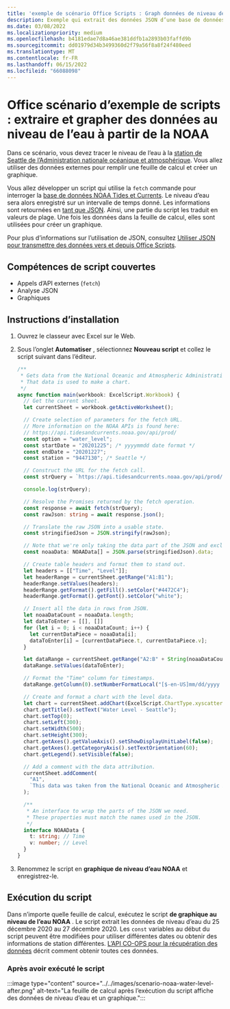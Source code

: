```yaml
---
title: 'exemple de scénario Office Scripts : Graph données de niveau de l’eau à partir de la NOAA'
description: Exemple qui extrait des données JSON d’une base de données NOAA et les utilise pour créer un graphique.
ms.date: 03/08/2022
ms.localizationpriority: medium
ms.openlocfilehash: b4181edae7d8a46ae381ddfb1a2893b03faffd9b
ms.sourcegitcommit: dd01979d34b3499360d2f79a56f8a8f24f480eed
ms.translationtype: MT
ms.contentlocale: fr-FR
ms.lasthandoff: 06/15/2022
ms.locfileid: "66088098"
---
```

# <a name="office-scripts-sample-scenario-fetch-and-graph-water-level-data-from-noaa"></a>Office scénario d’exemple de scripts : extraire et grapher des données au niveau de l’eau à partir de la NOAA

Dans ce scénario, vous devez tracer le niveau de l’eau à la [station de Seattle de l’Administration nationale océanique et atmosphérique](https://tidesandcurrents.noaa.gov/stationhome.html?id=9447130). Vous allez utiliser des données externes pour remplir une feuille de calcul et créer un graphique.

Vous allez développer un script qui utilise la `fetch` commande pour interroger la [base de données NOAA Tides et Currents](https://tidesandcurrents.noaa.gov/). Le niveau d’eau sera alors enregistré sur un intervalle de temps donné. Les informations sont retournées en [tant que JSON](https://www.w3schools.com/whatis/whatis_json.asp). Ainsi, une partie du script les traduit en valeurs de plage. Une fois les données dans la feuille de calcul, elles sont utilisées pour créer un graphique.

Pour plus d’informations sur l’utilisation de JSON, consultez [Utiliser JSON pour transmettre des données vers et depuis Office Scripts](../../develop/use-json.md).

## <a name="scripting-skills-covered"></a>Compétences de script couvertes

- Appels d’API externes (`fetch`)
- Analyse JSON
- Graphiques

## <a name="setup-instructions"></a>Instructions d’installation

1. Ouvrez le classeur avec Excel sur le Web.

1. Sous l’onglet **Automatiser** , sélectionnez **Nouveau script** et collez le script suivant dans l’éditeur.

    ```TypeScript
    /**
     * Gets data from the National Oceanic and Atmospheric Administration's Tides and Currents database. 
     * That data is used to make a chart.
     */
    async function main(workbook: ExcelScript.Workbook) {
      // Get the current sheet.
      let currentSheet = workbook.getActiveWorksheet();
    
      // Create selection of parameters for the fetch URL.
      // More information on the NOAA APIs is found here: 
      // https://api.tidesandcurrents.noaa.gov/api/prod/
      const option = "water_level";
      const startDate = "20201225"; /* yyyymmdd date format */
      const endDate = "20201227";
      const station = "9447130"; /* Seattle */
    
      // Construct the URL for the fetch call.
      const strQuery = `https://api.tidesandcurrents.noaa.gov/api/prod/datagetter?product=${option}&begin_date=${startDate}&end_date=${endDate}&datum=MLLW&station=${station}&units=english&time_zone=gmt&application=NOS.COOPS.TAC.WL&format=json`;
    
      console.log(strQuery);
    
      // Resolve the Promises returned by the fetch operation.
      const response = await fetch(strQuery);
      const rawJson: string = await response.json();
    
      // Translate the raw JSON into a usable state.
      const stringifiedJson = JSON.stringify(rawJson);
    
      // Note that we're only taking the data part of the JSON and excluding the metadata.
      const noaaData: NOAAData[] = JSON.parse(stringifiedJson).data;
    
      // Create table headers and format them to stand out.
      let headers = [["Time", "Level"]];
      let headerRange = currentSheet.getRange("A1:B1");
      headerRange.setValues(headers);
      headerRange.getFormat().getFill().setColor("#4472C4");
      headerRange.getFormat().getFont().setColor("white");
    
      // Insert all the data in rows from JSON.
      let noaaDataCount = noaaData.length;
      let dataToEnter = [[], []]
      for (let i = 0; i < noaaDataCount; i++) {
        let currentDataPiece = noaaData[i];
        dataToEnter[i] = [currentDataPiece.t, currentDataPiece.v];
      }
    
      let dataRange = currentSheet.getRange("A2:B" + String(noaaDataCount + 1)); /* +1 to account for the title row */
      dataRange.setValues(dataToEnter);
    
      // Format the "Time" column for timestamps.
      dataRange.getColumn(0).setNumberFormatLocal("[$-en-US]mm/dd/yyyy hh:mm AM/PM;@");
    
      // Create and format a chart with the level data.
      let chart = currentSheet.addChart(ExcelScript.ChartType.xyscatterSmooth, dataRange);
      chart.getTitle().setText("Water Level - Seattle");
      chart.setTop(0);
      chart.setLeft(300);
      chart.setWidth(500);
      chart.setHeight(300);
      chart.getAxes().getValueAxis().setShowDisplayUnitLabel(false);
      chart.getAxes().getCategoryAxis().setTextOrientation(60);
      chart.getLegend().setVisible(false);
    
      // Add a comment with the data attribution.
      currentSheet.addComment(
        "A1",
        `This data was taken from the National Oceanic and Atmospheric Administration's Tides and Currents database on ${new Date(Date.now())}.`
      );
    
      /**
       * An interface to wrap the parts of the JSON we need.
       * These properties must match the names used in the JSON.
       */ 
      interface NOAAData {
        t: string; // Time
        v: number; // Level
      }
    }
    ```

1. Renommez le script en **graphique de niveau d’eau NOAA** et enregistrez-le.

## <a name="running-the-script"></a>Exécution du script

Dans n’importe quelle feuille de calcul, exécutez le script **de graphique au niveau de l’eau NOAA** . Le script extrait les données de niveau d’eau du 25 décembre 2020 au 27 décembre 2020. Les `const` variables au début du script peuvent être modifiées pour utiliser différentes dates ou obtenir des informations de station différentes. [L’API CO-OPS pour la récupération des données](https://api.tidesandcurrents.noaa.gov/api/prod/) décrit comment obtenir toutes ces données.

### <a name="after-running-the-script"></a>Après avoir exécuté le script

:::image type="content" source="../../images/scenario-noaa-water-level-after.png" alt-text="La feuille de calcul après l’exécution du script affiche des données de niveau d’eau et un graphique.":::
